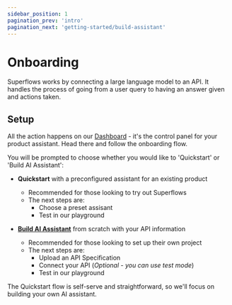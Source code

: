 ```yaml
---
sidebar_position: 1
pagination_prev: 'intro'
pagination_next: 'getting-started/build-assistant'
---
```


# Onboarding

Superflows works by connecting a large language model to an API. It handles the process of going from a user query to having an answer given and actions taken. 

## Setup

All the action happens on our [Dashboard](https://dashboard.superflows.ai/) - it's the control panel for your product assistant. Head there and follow the onboarding flow.

You will be prompted to choose whether you would like to 'Quickstart' or 'Build AI Assistant':

- **Quickstart** with a preconfigured assistant for an existing product
    - Recommended for those looking to try out Superflows
    - The next steps are: 
        - Choose a preset assisant
        - Test in our playground


- [**Build AI Assistant**](./build-assistant) from scratch with your API information
    - Recommended for those looking to set up their own project
    - The next steps are:
        - Upload an API Specification
        - Connect your API (*Optional - you can use test mode*)
        - Test in our playground

The Quickstart flow is self-serve and straightforward, so we'll focus on building your own AI assistant.
